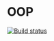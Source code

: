 # OOP
[![Build status](https://ci.appveyor.com/api/projects/status/h5no0ner7h1l3j6d?svg=true)](https://ci.appveyor.com/project/exceptr/js-oop)